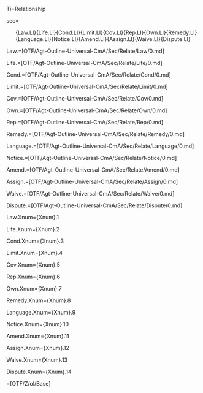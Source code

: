 Ti=Relationship

sec=<ol>{Law.LI}{Life.LI}{Cond.LI}{Limit.LI}{Cov.LI}{Rep.LI}{Own.LI}{Remedy.LI}{Language.LI}{Notice.LI}{Amend.LI}{Assign.LI}{Waive.LI}{Dispute.LI}</ol>

Law.=[OTF/Agt-Outline-Universal-CmA/Sec/Relate/Law/0.md]

Life.=[OTF/Agt-Outline-Universal-CmA/Sec/Relate/Life/0.md]

Cond.=[OTF/Agt-Outline-Universal-CmA/Sec/Relate/Cond/0.md]

Limit.=[OTF/Agt-Outline-Universal-CmA/Sec/Relate/Limit/0.md]

Cov.=[OTF/Agt-Outline-Universal-CmA/Sec/Relate/Cov/0.md]

Own.=[OTF/Agt-Outline-Universal-CmA/Sec/Relate/Own/0.md]

Rep.=[OTF/Agt-Outline-Universal-CmA/Sec/Relate/Rep/0.md]

Remedy.=[OTF/Agt-Outline-Universal-CmA/Sec/Relate/Remedy/0.md]

Language.=[OTF/Agt-Outline-Universal-CmA/Sec/Relate/Language/0.md]

Notice.=[OTF/Agt-Outline-Universal-CmA/Sec/Relate/Notice/0.md]

Amend.=[OTF/Agt-Outline-Universal-CmA/Sec/Relate/Amend/0.md]

Assign.=[OTF/Agt-Outline-Universal-CmA/Sec/Relate/Assign/0.md]

Waive.=[OTF/Agt-Outline-Universal-CmA/Sec/Relate/Waive/0.md]

Dispute.=[OTF/Agt-Outline-Universal-CmA/Sec/Relate/Dispute/0.md]

Law.Xnum={Xnum}.1

Life.Xnum={Xnum}.2

Cond.Xnum={Xnum}.3

Limit.Xnum={Xnum}.4

Cov.Xnum={Xnum}.5

Rep.Xnum={Xnum}.6

Own.Xnum={Xnum}.7

Remedy.Xnum={Xnum}.8

Language.Xnum={Xnum}.9

Notice.Xnum={Xnum}.10

Amend.Xnum={Xnum}.11

Assign.Xnum={Xnum}.12

Waive.Xnum={Xnum}.13

Dispute.Xnum={Xnum}.14

=[OTF/Z/ol/Base]